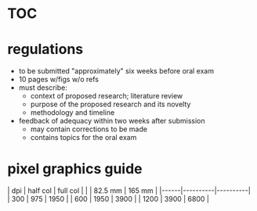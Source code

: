 # TOC

# regulations

- to be submitted "approximately" six weeks before oral exam
- 10 pages w/figs w/o refs
- must describe:
	- context of proposed research; literature review
	- purpose of the proposed research and its novelty
	- methodology and timeline
- feedback of adequacy within two weeks after submission
	- may contain corrections to be made
	- contains topics for the oral exam

# pixel graphics guide

| dpi  | half col | full col |
|      | 82.5 mm  |  165 mm  |
|------|----------|----------|
|  300 | 975      | 1950     |
|  600 | 1950     | 3900     |
| 1200 | 3900     | 6800     |